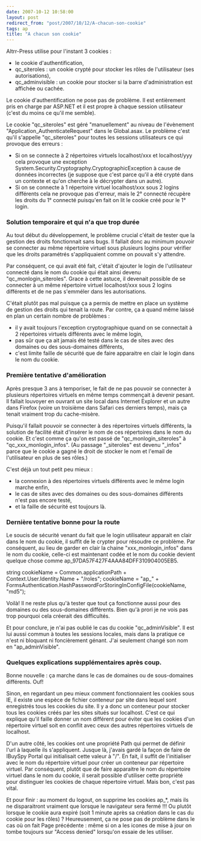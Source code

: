 ```yaml
---
date: 2007-10-12 10:58:00
layout: post
redirect_from: "post/2007/10/12/A-chacun-son-cookie"
tags: ap
title: "A chacun son cookie"
---
```


Altrr-Press utilise pour l'instant 3 cookies :

* le cookie d'authentification,
* qc_siteroles : un cookie crypté pour stocker les rôles de l'utilisateur
(ses autorisations),
* qc_adminvisible : un cookie pour stocker si la barre d'administration est
affichée ou cachée.

Le cookie d'authentification ne pose pas de problème. Il est entièrement
pris en charge par ASP.NET et il est propre à chaque session utilisateur (c'est
du moins ce qu'il me semble).

Le cookie "qc_siteroles" est géré "manuellement" au niveau de l'évènement
"Application_AuthenticateRequest" dans le Global.asax. Le problème c'est qu'il
s'appelle "qc_siteroles" pour toutes les sessions utilisateurs ce qui provoque
des erreurs :

* Si on se connecte à 2 répertoires virtuels localhost/xxx et localhost/yyy
cela provoque une exception System.Security.Cryptography.CryptographicException
à cause de données incorrectes (je suppose que c'est parce qu'il a été crypté
dans un contexte et qu'on cherche à le décrypter dans un autre).
* Si on se connecte à 1 répertoire virtuel localhost/xxx sous 2 logins
différents cela ne provoque pas d'erreur, mais le 2° connecté récupère les
droits du 1° connecté puisqu'en fait on lit le cookie créé pour le 1°
login.

### Solution temporaire et qui n'a que trop durée

Au tout début du développement, le problème crucial c'était de tester que la
gestion des droits fonctionnait sans bugs. Il fallait donc au minimum pouvoir
se connecter au même répertoire virtuel sous plusieurs logins pour vérifier que
les droits paramétrés s'appliquaient comme on pouvait s'y attendre.

Par conséquent, ce qui avait été fait, c'était d'ajouter le login de
l'utilisateur connecté dans le nom du cookie qui était ainsi devenu
"qc_monlogin_siteroles". Grace à cette astuce, il devenait possible de se
connecter à un même répertoire virtuel localhost/xxx sous 2 logins différents
et de ne pas s'emméler dans les autorisations.

C'était plutôt pas mal puisque ça a permis de mettre en place un système de
gestion des droits qui tenait la route. Par contre, ça a quand même laissé en
plan un certain nombre de problèmes :

* il y avait toujours l'exception cryptographique quand on se connectait à 2
répertoires virtuels différents avec le même login,
* pas sûr que ça ait jamais été testé dans le cas de sites avec des domaines
ou des sous-domaines différents,
* c'est limite faille de sécurité que de faire apparaitre en clair le login
dans le nom du cookie.

### Première tentative d'amélioration

Après presque 3 ans à temporiser, le fait de ne pas pouvoir se connecter à
plusieurs répertoires virtuels en même temps commençait à devenir pesant. Il
fallait louvoyer en ouvrant un site local dans Internet Explorer et un autre
dans Firefox (voire un troisième dans Safari ces derniers temps), mais ça
tenait vraiment trop du cache-misère.

Puisqu'il fallait pouvoir se connecter à des répertoires virtuels
différents, la solution de facilité était d'insérer le nom de ces répertoires
dans le nom du cookie. Et c'est comme ça qu'on est passé de
"qc_monlogin_siteroles" à "qc_xxx_monlogin_infos". (Au passage "_siteroles" est
devenu "_infos" parce que le cookie a gagné le droit de stocker le nom et
l'email de l'utilisateur en plus de ses rôles.)

C'est déjà un tout petit peu mieux :

* la connexion à des répertoires virtuels différents avec le même login
marche enfin,
* le cas de sites avec des domaines ou des sous-domaines différents n'est pas
encore testé,
* et la faille de sécurité est toujours là.

### Dernière tentative bonne pour la route

Le soucis de sécurité venant du fait que le login utilisateur apparait en
clair dans le nom du cookie, il suffit de le crypter pour résoudre ce problème.
Par conséquent, au lieu de garder en clair la chaine "xxx_monlogin_infos" dans
le nom du cookie, celle-ci est maintenant codée et le nom du cookie devient
quelque chose comme ap_97DA57F427F4AAA84DFF310904005EB5.

string cookieName = Common.applicationPath + Context.User.Identity.Name +
"/roles"; cookieName = "ap_" +
FormsAuthentication.HashPasswordForStoringInConfigFile(cookieName, "md5");

Voilà! Il ne reste plus qu'à tester que tout ça fonctionne aussi pour des
domaines ou des sous-domaines différents. Bien qu'à prori je ne vois pas trop
pourquoi cela créerait des difficultés.

Et pour conclure, je n'ai pas oublié le cas du cookie "qc_adminVisible". Il
est lui aussi commun à toutes les sessions locales, mais dans la pratique ce
n'est ni bloquant ni foncièrement génant. J'ai seulement changé son nom en
"ap_adminVisible".

### Quelques explications supplémentaires après coup.

Bonne nouvelle : ça marche dans le cas de domaines ou de sous-domaines
différents. Ouf!

Sinon, en regardant un peu mieux comment fonctionnaient les cookies sous IE,
il existe une espèce de fichier conteneur par site dans lequel sont enregistrés
tous les cookies du site. Il y a donc un conteneur pour stocker tous les
cookies créés par les sites situés sur localhost. C'est ce qui explique qu'il
faille donner un nom différent pour éviter que les cookies d'un répertoire
virtuel soit en conflit avec ceux des autres répertoires virtuels de
localhost.

D'un autre côté, les cookies ont une propriété Path qui permet de définir
l'url à laquelle ils s'appliquent. Jusque là, j'avais gardé la façon de faire
de IBuySpy Portal qui initialisait cette valeur à "/". En fait, il suffit de
l'initialiser avec le nom du répertoire virtuel pour créer un conteneur par
répertoire virtuel. Par conséquent, plutôt que de faire apparaitre le nom du
répertoire virtuel dans le nom du cookie, il serait possible d'utiliser cette
propriété pour distinguer les cookies de chaque répertoire virtuel. Mais bon,
c'est pas vital.

Et pour finir : au moment du logout, on supprime les cookies ap_*, mais ils
ne disparaitront vraiment que lorsque le navigateur sera fermé !!! Ou plutôt
lorsque le cookie aura expiré (soit 1 minute après sa création dans le cas du
cookie pour les rôles) ? Heureusement, ça ne pose pas de problème dans le cas
où on fait Page précédente : même si on a les icones de mise à jour on tombe
toujours sur "Access denied" lorsqu'on essaie de les utiliser.
